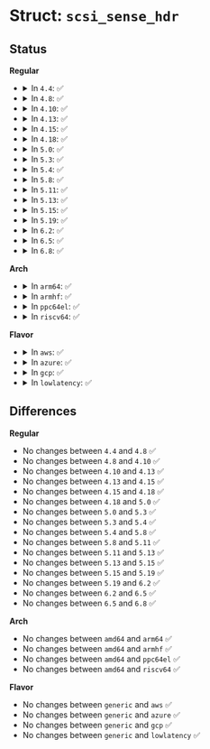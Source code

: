 # Struct: <code>scsi_sense_hdr</code>

## Status
<b>Regular</b>
<ul>
<li>
<details>
<summary>In <code>4.4</code>: ✅</summary>

```c
struct scsi_sense_hdr {
    u8 response_code;
    u8 sense_key;
    u8 asc;
    u8 ascq;
    u8 byte4;
    u8 byte5;
    u8 byte6;
    u8 additional_length;
};
```
</details>
</li>
<li>
<details>
<summary>In <code>4.8</code>: ✅</summary>

```c
struct scsi_sense_hdr {
    u8 response_code;
    u8 sense_key;
    u8 asc;
    u8 ascq;
    u8 byte4;
    u8 byte5;
    u8 byte6;
    u8 additional_length;
};
```
</details>
</li>
<li>
<details>
<summary>In <code>4.10</code>: ✅</summary>

```c
struct scsi_sense_hdr {
    u8 response_code;
    u8 sense_key;
    u8 asc;
    u8 ascq;
    u8 byte4;
    u8 byte5;
    u8 byte6;
    u8 additional_length;
};
```
</details>
</li>
<li>
<details>
<summary>In <code>4.13</code>: ✅</summary>

```c
struct scsi_sense_hdr {
    u8 response_code;
    u8 sense_key;
    u8 asc;
    u8 ascq;
    u8 byte4;
    u8 byte5;
    u8 byte6;
    u8 additional_length;
};
```
</details>
</li>
<li>
<details>
<summary>In <code>4.15</code>: ✅</summary>

```c
struct scsi_sense_hdr {
    u8 response_code;
    u8 sense_key;
    u8 asc;
    u8 ascq;
    u8 byte4;
    u8 byte5;
    u8 byte6;
    u8 additional_length;
};
```
</details>
</li>
<li>
<details>
<summary>In <code>4.18</code>: ✅</summary>

```c
struct scsi_sense_hdr {
    u8 response_code;
    u8 sense_key;
    u8 asc;
    u8 ascq;
    u8 byte4;
    u8 byte5;
    u8 byte6;
    u8 additional_length;
};
```
</details>
</li>
<li>
<details>
<summary>In <code>5.0</code>: ✅</summary>

```c
struct scsi_sense_hdr {
    u8 response_code;
    u8 sense_key;
    u8 asc;
    u8 ascq;
    u8 byte4;
    u8 byte5;
    u8 byte6;
    u8 additional_length;
};
```
</details>
</li>
<li>
<details>
<summary>In <code>5.3</code>: ✅</summary>

```c
struct scsi_sense_hdr {
    u8 response_code;
    u8 sense_key;
    u8 asc;
    u8 ascq;
    u8 byte4;
    u8 byte5;
    u8 byte6;
    u8 additional_length;
};
```
</details>
</li>
<li>
<details>
<summary>In <code>5.4</code>: ✅</summary>

```c
struct scsi_sense_hdr {
    u8 response_code;
    u8 sense_key;
    u8 asc;
    u8 ascq;
    u8 byte4;
    u8 byte5;
    u8 byte6;
    u8 additional_length;
};
```
</details>
</li>
<li>
<details>
<summary>In <code>5.8</code>: ✅</summary>

```c
struct scsi_sense_hdr {
    u8 response_code;
    u8 sense_key;
    u8 asc;
    u8 ascq;
    u8 byte4;
    u8 byte5;
    u8 byte6;
    u8 additional_length;
};
```
</details>
</li>
<li>
<details>
<summary>In <code>5.11</code>: ✅</summary>

```c
struct scsi_sense_hdr {
    u8 response_code;
    u8 sense_key;
    u8 asc;
    u8 ascq;
    u8 byte4;
    u8 byte5;
    u8 byte6;
    u8 additional_length;
};
```
</details>
</li>
<li>
<details>
<summary>In <code>5.13</code>: ✅</summary>

```c
struct scsi_sense_hdr {
    u8 response_code;
    u8 sense_key;
    u8 asc;
    u8 ascq;
    u8 byte4;
    u8 byte5;
    u8 byte6;
    u8 additional_length;
};
```
</details>
</li>
<li>
<details>
<summary>In <code>5.15</code>: ✅</summary>

```c
struct scsi_sense_hdr {
    u8 response_code;
    u8 sense_key;
    u8 asc;
    u8 ascq;
    u8 byte4;
    u8 byte5;
    u8 byte6;
    u8 additional_length;
};
```
</details>
</li>
<li>
<details>
<summary>In <code>5.19</code>: ✅</summary>

```c
struct scsi_sense_hdr {
    u8 response_code;
    u8 sense_key;
    u8 asc;
    u8 ascq;
    u8 byte4;
    u8 byte5;
    u8 byte6;
    u8 additional_length;
};
```
</details>
</li>
<li>
<details>
<summary>In <code>6.2</code>: ✅</summary>

```c
struct scsi_sense_hdr {
    u8 response_code;
    u8 sense_key;
    u8 asc;
    u8 ascq;
    u8 byte4;
    u8 byte5;
    u8 byte6;
    u8 additional_length;
};
```
</details>
</li>
<li>
<details>
<summary>In <code>6.5</code>: ✅</summary>

```c
struct scsi_sense_hdr {
    u8 response_code;
    u8 sense_key;
    u8 asc;
    u8 ascq;
    u8 byte4;
    u8 byte5;
    u8 byte6;
    u8 additional_length;
};
```
</details>
</li>
<li>
<details>
<summary>In <code>6.8</code>: ✅</summary>

```c
struct scsi_sense_hdr {
    u8 response_code;
    u8 sense_key;
    u8 asc;
    u8 ascq;
    u8 byte4;
    u8 byte5;
    u8 byte6;
    u8 additional_length;
};
```
</details>
</li>
</ul>
<b>Arch</b>
<ul>
<li>
<details>
<summary>In <code>arm64</code>: ✅</summary>

```c
struct scsi_sense_hdr {
    u8 response_code;
    u8 sense_key;
    u8 asc;
    u8 ascq;
    u8 byte4;
    u8 byte5;
    u8 byte6;
    u8 additional_length;
};
```
</details>
</li>
<li>
<details>
<summary>In <code>armhf</code>: ✅</summary>

```c
struct scsi_sense_hdr {
    u8 response_code;
    u8 sense_key;
    u8 asc;
    u8 ascq;
    u8 byte4;
    u8 byte5;
    u8 byte6;
    u8 additional_length;
};
```
</details>
</li>
<li>
<details>
<summary>In <code>ppc64el</code>: ✅</summary>

```c
struct scsi_sense_hdr {
    u8 response_code;
    u8 sense_key;
    u8 asc;
    u8 ascq;
    u8 byte4;
    u8 byte5;
    u8 byte6;
    u8 additional_length;
};
```
</details>
</li>
<li>
<details>
<summary>In <code>riscv64</code>: ✅</summary>

```c
struct scsi_sense_hdr {
    u8 response_code;
    u8 sense_key;
    u8 asc;
    u8 ascq;
    u8 byte4;
    u8 byte5;
    u8 byte6;
    u8 additional_length;
};
```
</details>
</li>
</ul>
<b>Flavor</b>
<ul>
<li>
<details>
<summary>In <code>aws</code>: ✅</summary>

```c
struct scsi_sense_hdr {
    u8 response_code;
    u8 sense_key;
    u8 asc;
    u8 ascq;
    u8 byte4;
    u8 byte5;
    u8 byte6;
    u8 additional_length;
};
```
</details>
</li>
<li>
<details>
<summary>In <code>azure</code>: ✅</summary>

```c
struct scsi_sense_hdr {
    u8 response_code;
    u8 sense_key;
    u8 asc;
    u8 ascq;
    u8 byte4;
    u8 byte5;
    u8 byte6;
    u8 additional_length;
};
```
</details>
</li>
<li>
<details>
<summary>In <code>gcp</code>: ✅</summary>

```c
struct scsi_sense_hdr {
    u8 response_code;
    u8 sense_key;
    u8 asc;
    u8 ascq;
    u8 byte4;
    u8 byte5;
    u8 byte6;
    u8 additional_length;
};
```
</details>
</li>
<li>
<details>
<summary>In <code>lowlatency</code>: ✅</summary>

```c
struct scsi_sense_hdr {
    u8 response_code;
    u8 sense_key;
    u8 asc;
    u8 ascq;
    u8 byte4;
    u8 byte5;
    u8 byte6;
    u8 additional_length;
};
```
</details>
</li>
</ul>

## Differences
<b>Regular</b>
<ul>
<li>
No changes between <code>4.4</code> and <code>4.8</code> ✅
</li>
<li>
No changes between <code>4.8</code> and <code>4.10</code> ✅
</li>
<li>
No changes between <code>4.10</code> and <code>4.13</code> ✅
</li>
<li>
No changes between <code>4.13</code> and <code>4.15</code> ✅
</li>
<li>
No changes between <code>4.15</code> and <code>4.18</code> ✅
</li>
<li>
No changes between <code>4.18</code> and <code>5.0</code> ✅
</li>
<li>
No changes between <code>5.0</code> and <code>5.3</code> ✅
</li>
<li>
No changes between <code>5.3</code> and <code>5.4</code> ✅
</li>
<li>
No changes between <code>5.4</code> and <code>5.8</code> ✅
</li>
<li>
No changes between <code>5.8</code> and <code>5.11</code> ✅
</li>
<li>
No changes between <code>5.11</code> and <code>5.13</code> ✅
</li>
<li>
No changes between <code>5.13</code> and <code>5.15</code> ✅
</li>
<li>
No changes between <code>5.15</code> and <code>5.19</code> ✅
</li>
<li>
No changes between <code>5.19</code> and <code>6.2</code> ✅
</li>
<li>
No changes between <code>6.2</code> and <code>6.5</code> ✅
</li>
<li>
No changes between <code>6.5</code> and <code>6.8</code> ✅
</li>
</ul>
<b>Arch</b>
<ul>
<li>
No changes between <code>amd64</code> and <code>arm64</code> ✅
</li>
<li>
No changes between <code>amd64</code> and <code>armhf</code> ✅
</li>
<li>
No changes between <code>amd64</code> and <code>ppc64el</code> ✅
</li>
<li>
No changes between <code>amd64</code> and <code>riscv64</code> ✅
</li>
</ul>
<b>Flavor</b>
<ul>
<li>
No changes between <code>generic</code> and <code>aws</code> ✅
</li>
<li>
No changes between <code>generic</code> and <code>azure</code> ✅
</li>
<li>
No changes between <code>generic</code> and <code>gcp</code> ✅
</li>
<li>
No changes between <code>generic</code> and <code>lowlatency</code> ✅
</li>
</ul>
